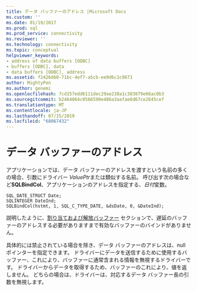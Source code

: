 ```yaml
---
title: データ バッファーのアドレス |Microsoft Docs
ms.custom: ''
ms.date: 01/19/2017
ms.prod: sql
ms.prod_service: connectivity
ms.reviewer: ''
ms.technology: connectivity
ms.topic: conceptual
helpviewer_keywords:
- address of data buffers [ODBC]
- buffers [ODBC], data
- data buffers [ODBC], address
ms.assetid: f2426d68-71bc-4ef7-a5cb-ee9d6c1c9671
author: MightyPen
ms.author: genemi
ms.openlocfilehash: 7cd157edd6111dec29ae238a1c383879e66ac0b3
ms.sourcegitcommit: b2464064c0566590e486a3aafae6d67ce2645cef
ms.translationtype: MT
ms.contentlocale: ja-JP
ms.lasthandoff: 07/15/2019
ms.locfileid: "68067432"
---
```

# <a name="data-buffer-address"></a>データ バッファーのアドレス
アプリケーションでは、データ バッファーのアドレスを渡すという名前の多くの場合、引数にドライバー *ValuePtr*または類似する名前。 呼び出す次の場合など**SQLBindCol**、アプリケーションのアドレスを指定する、*日付*変数。  
  
```  
SQL_DATE_STRUCT Date;  
SQLINTEGER DateInd;  
SQLBindCol(hstmt, 1, SQL_C_TYPE_DATE, &dsDate, 0, &DateInd);  
```  
  
 説明したように、[割り当ておよび解放バッファー](../../../odbc/reference/develop-app/allocating-and-freeing-buffers.md)  セクションで、遅延のバッファーのアドレスする必要がありますまで有効なバッファーのバインドがありません。  
  
 具体的には禁止されている場合を除き、データ バッファーのアドレスは、null ポインターを指定できます。 ドライバーにデータを送信するために使用するバッファー、これにより、バッファーに通常含まれる情報を無視するドライバーです。 ドライバーからデータを取得するため、バッファーのこれにより、値を返しません。 どちらの場合は、ドライバーは、対応するデータ バッファー長の引数を無視します。
